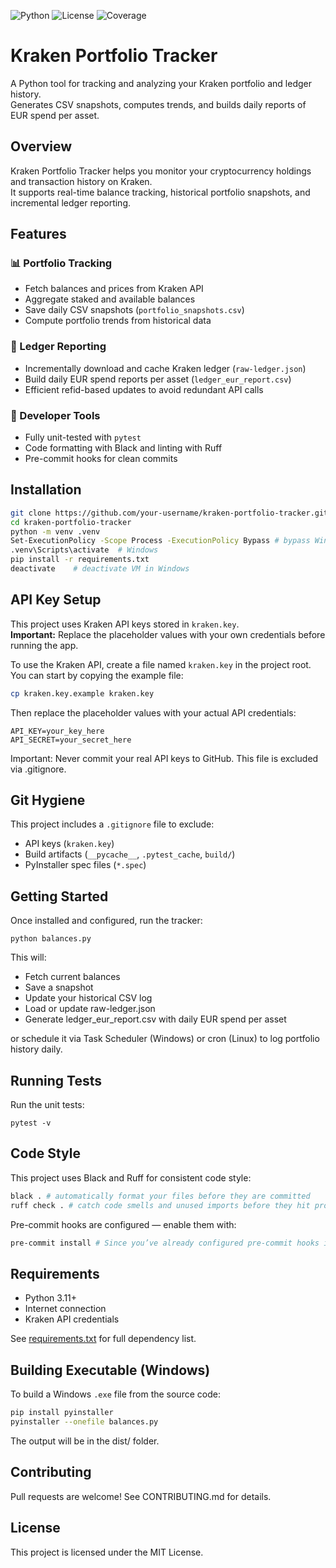 ![Python](https://img.shields.io/badge/python-3.11+-blue)
![License](https://img.shields.io/badge/license-MIT-green)
![Coverage](https://codecov.io/gh/patan4ik/kraken-portfolio-tracker/branch/main/graph/badge.svg)

# Kraken Portfolio Tracker

A Python tool for tracking and analyzing your Kraken portfolio and ledger history.  
Generates CSV snapshots, computes trends, and builds daily reports of EUR spend per asset.

## Overview

Kraken Portfolio Tracker helps you monitor your cryptocurrency holdings and transaction history on Kraken.  
It supports real-time balance tracking, historical portfolio snapshots, and incremental ledger reporting.

## Features

### 📊 Portfolio Tracking
- Fetch balances and prices from Kraken API
- Aggregate staked and available balances
- Save daily CSV snapshots (`portfolio_snapshots.csv`)
- Compute portfolio trends from historical data

### 📁 Ledger Reporting
- Incrementally download and cache Kraken ledger (`raw-ledger.json`)
- Build daily EUR spend reports per asset (`ledger_eur_report.csv`)
- Efficient refid-based updates to avoid redundant API calls

### 🧪 Developer Tools
- Fully unit-tested with `pytest`
- Code formatting with Black and linting with Ruff
- Pre-commit hooks for clean commits

## Installation

```bash
git clone https://github.com/your-username/kraken-portfolio-tracker.git
cd kraken-portfolio-tracker
python -m venv .venv
Set-ExecutionPolicy -Scope Process -ExecutionPolicy Bypass # bypass Windows policies for VM current session
.venv\Scripts\activate  # Windows
pip install -r requirements.txt
deactivate    # deactivate VM in Windows
```

## API Key Setup

This project uses Kraken API keys stored in `kraken.key`.  
**Important:** Replace the placeholder values with your own credentials before running the app.

To use the Kraken API, create a file named `kraken.key` in the project root.  
You can start by copying the example file:

```bash
cp kraken.key.example kraken.key
```

Then replace the placeholder values with your actual API credentials:
```
API_KEY=your_key_here
API_SECRET=your_secret_here
```
Important: Never commit your real API keys to GitHub. This file is excluded via .gitignore.

## Git Hygiene

This project includes a `.gitignore` file to exclude:
- API keys (`kraken.key`)
- Build artifacts (`__pycache__`, `.pytest_cache`, `build/`)
- PyInstaller spec files (`*.spec`)

## Getting Started

Once installed and configured, run the tracker:

```
python balances.py
```
This will:
- Fetch current balances
- Save a snapshot
- Update your historical CSV log
- Load or update raw-ledger.json
- Generate ledger_eur_report.csv with daily EUR spend per asset

or schedule it via Task Scheduler (Windows) or cron (Linux) to log portfolio history daily.

## Running Tests

Run the unit tests:
```
pytest -v
```

## Code Style

This project uses Black and Ruff for consistent code style:
```bash
black . # automatically format your files before they are committed
ruff check . # catch code smells and unused imports before they hit production
```

Pre-commit hooks are configured — enable them with:
```bash
pre-commit install # Since you’ve already configured pre-commit hooks in .pre-commit-config.yaml, you can enable them locally. Now every time you run git commit, Black and Ruff will automatically check your files before they are committed — so your CI will stay green without extra work.
```

## Requirements

- Python 3.11+
- Internet connection
- Kraken API credentials

See [requirements.txt](requirements.txt) for full dependency list.

## Building Executable (Windows)

To build a Windows `.exe` file from the source code:

```bash
pip install pyinstaller
pyinstaller --onefile balances.py
```
The output will be in the dist/ folder.

## Contributing

Pull requests are welcome! See CONTRIBUTING.md for details.

## License

This project is licensed under the MIT License.
